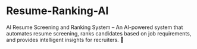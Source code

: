 # Resume-Ranking-AI
AI Resume Screening and Ranking System – An AI-powered system that automates resume screening, ranks candidates based on job requirements, and provides intelligent insights for recruiters. 🚀

